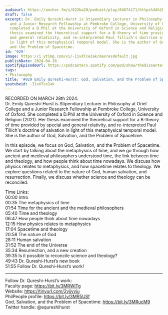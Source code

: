 ```yaml
---
audiourl: https://anchor.fm/s/822ba20/podcast/play/84674171/https%3A%2F%2Fd3ctxlq1ktw2nl.cloudfront.net%2Fstaging%2F2024-2-28%2Fb3b74497-36ef-48b4-f4e2-f3ddce224e31.m4a
draft: false
excerpt: Dr. Emily Qureshi-Hurst is Stipendiary Lecturer in Philosophy at Oriel College
  and a Junior Research Fellowship at Pembroke College, University of Oxford. She
  completed a D.Phil at the University of Oxford in Science and Religion (2021). Her
  thesis examined the theoretical support for a B-theory of time provided by special
  and general relativity, and re-interpreted Paul Tillich's doctrine of salvation
  in light of this metaphysical temporal model. She is the author of God, Salvation,
  and the Problem of Spacetime.
id: '929'
image: https://i.ytimg.com/vi/-I1vXTce2ak/maxresdefault.jpg
publishDate: 2024-04-18
spotifyEpisodeUrl: https://podcasters.spotify.com/pod/show/thedissenter/episodes/929-Emily-Qureshi-Hurst-God--Salvation--and-the-Problem-of-Spacetime-e2hmi5r
tags:
- Philosophy
title: '#929 Emily Qureshi-Hurst: God, Salvation, and the Problem of Spacetime'
youtubeid: -I1vXTce2ak
---
```

<div class="timelinks">

RECORDED ON MARCH 28th 2024.  
Dr. Emily Qureshi-Hurst is Stipendiary Lecturer in Philosophy at Oriel College and a Junior Research Fellowship at Pembroke College, University of Oxford. She completed a D.Phil at the University of Oxford in Science and Religion (2021). Her thesis examined the theoretical support for a B-theory of time provided by special and general relativity, and re-interpreted Paul Tillich's doctrine of salvation in light of this metaphysical temporal model. She is the author of God, Salvation, and the Problem of Spacetime.

In this episode, we focus on God, Salvation, and the Problem of Spacetime. We start by talking about the metaphysics of time, and we go through how ancient and medieval philosophers understood time, the link between time and theology, and how people think about time nowadays. We discuss how physics relates to metaphysics, and how spacetime relates to theology. We explore questions related to the nature of God, human salvation, and resurrection. Finally, we discuss whether science and theology can be reconciled.

Time Links:  
<time>00:00</time> Intro  
<time>00:35</time> The metaphysics of time  
<time>01:54</time> Time for the ancient and the medieval philosophers  
<time>05:40</time> Time and theology  
<time>06:47</time> How people think about time nowadays  
<time>12:15</time> How physics relates to metaphysics  
<time>17:04</time> Spacetime and theology  
<time>20:58</time> The nature of God  
<time>28:11</time> Human salvation  
<time>31:52</time> The end of the Universe  
<time>35:34</time> Resurrection, and a new creation  
<time>39:35</time> Is it possible to reconcile science and theology?  
<time>49:43</time> Dr. Qureshi-Hurst’s new book  
<time>51:55</time> Follow Dr. Qureshi-Hurst’s work!

---

Follow Dr. Qureshi-Hurst’s work:  
Faculty page: https://bit.ly/3MRWlTg  
Website: https://tinyurl.com/2vjjvvju  
PhilPeople profile: https://bit.ly/3MR5USf  
God, Salvation, and the Problem of Spacetime: https://bit.ly/3MRucM9  
Twitter handle: @equreshihurst
</div>

